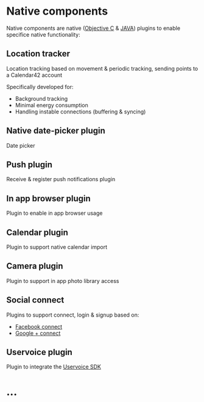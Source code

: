 # Native components

Native components are native ([Objective C](http://en.wikipedia.org/wiki/Objective-C) & [JAVA](http://en.wikipedia.org/wiki/Java_%28programming_language%29)) plugins to enable specifice native functionality:

## Location tracker 

Location tracking based on movement & periodic tracking, sending points to a Calendar42 account

Specifically developed for:

* Background tracking
* Minimal energy consumption
* Handling instable connections (buffering & syncing)

## Native date-picker plugin

Date picker

## Push plugin

Receive & register push notifications plugin

## In app browser plugin

Plugin to enable in app browser usage

## Calendar plugin

Plugin to support native calendar import

## Camera plugin

Plugin to support in app photo library access

## Social connect

Plugins to support connect, login & signup based on: 

* [Facebook connect](https://developers.facebook.com/docs/facebook-login/)
* [Google + connect](https://developers.google.com/+/features/sign-in)

## Uservoice plugin

Plugin to integrate the [Uservoice SDK](https://www.uservoice.com/mobile/)

# ...
